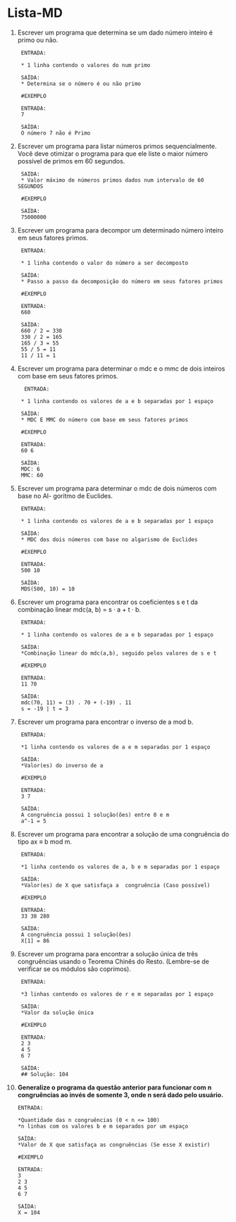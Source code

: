 # Lista-MD


1. Escrever um programa que determina se um dado número inteiro é primo ou não.

        ENTRADA:

        * 1 linha contendo o valores do num primo
        
        SAÍDA: 
        * Determina se o número é ou não primo

        #EXEMPLO

        ENTRADA: 
        7

        SAÍDA:
        O número 7 não é Primo
   
2. Escrever um programa para listar números primos sequencialmente. Você deve
otimizar o programa para que ele liste o maior número possível de primos em 60
segundos.
        
        SAÍDA: 
        * Valor máximo de números primos dados num intervalo de 60 SEGUNDOS

        #EXEMPLO

        SAÍDA:
        75000000
   
3. Escrever um programa para decompor um determinado número inteiro em seus
fatores primos.

        ENTRADA:

        * 1 linha contendo o valor do número a ser decomposto
        
        SAÍDA: 
        * Passo a passo da decomposição do número em seus fatores primos

        #EXEMPLO

        ENTRADA: 
        660

        SAÍDA:
        660 / 2 = 330
        330 / 2 = 165
        165 / 3 = 55
        55 / 5 = 11
        11 / 11 = 1


4. Escrever um programa para determinar o mdc e o mmc de dois inteiros com base
em seus fatores primos.

         ENTRADA:

        * 1 linha contendo os valores de a e b separadas por 1 espaço 
        
        SAÍDA: 
        * MDC E MMC do número com base em seus fatores primos
   
        #EXEMPLO

        ENTRADA: 
        60 6

        SAÍDA:
        MDC: 6
        MMC: 60
        
5. Escrever um programa para determinar o mdc de dois números com base no Al-
goritmo de Euclides.

        ENTRADA:

        * 1 linha contendo os valores de a e b separadas por 1 espaço 
        
        SAÍDA: 
        * MDC dos dois números com base no algarismo de Euclides
   
        #EXEMPLO

        ENTRADA: 
        500 10

        SAÍDA:
        MDS(500, 10) = 10



6. Escrever um programa para encontrar os coeficientes s e t da combinação linear
mdc(a, b) = s · a + t · b.

        ENTRADA:

        * 1 linha contendo os valores de a e b separadas por 1 espaço 
        
        SAÍDA: 
        *Combinação linear do mdc(a,b), seguido pelos valores de s e t 

        #EXEMPLO

        ENTRADA: 
        11 70

        SAÍDA:
        mdc(70, 11) = (3) . 70 + (-19) . 11
        s = -19 | t = 3

7. Escrever um programa para encontrar o inverso de a mod b.

        ENTRADA:

        *1 linha contendo os valores de a e m separadas por 1 espaço 
        
        SAÍDA: 
        *Valor(es) do inverso de a

        #EXEMPLO

        ENTRADA: 
        3 7

        SAÍDA:
        A congruência possui 1 solução(ões) entre 0 e m
        a^-1 = 5

8. Escrever um programa para encontrar a solução de uma congruência do tipo ax ≡
b mod m.

        ENTRADA:

        *1 linha contendo os valores de a, b e m separadas por 1 espaço 
        
        SAÍDA: 
        *Valor(es) de X que satisfaça a  congruência (Caso possível)

        #EXEMPLO

        ENTRADA: 
        33 38 280

        SAÍDA:
        A congruência possui 1 solução(ões)
        X[1] = 86


9. Escrever um programa para encontrar a solução única de três congruências usando
o Teorema Chinês do Resto. (Lembre-se de verificar se os módulos são coprimos).

        ENTRADA:

        *3 linhas contendo os valores de r e m separadas por 1 espaço 
        
        SAÍDA: 
        *Valor da solução única

        #EXEMPLO

        ENTRADA: 
        2 3
        4 5
        6 7

        SAÍDA:
        ## Solução: 104
        




10. **Generalize o programa da questão anterior para funcionar com n congruências ao
invés de somente 3, onde n será dado pelo usuário.**

        ENTRADA:

        *Quantidade das n congruências (0 < n <= 100) 
        *n linhas com os valores b e m separados por um espaço 

        SAÍDA: 
        *Valor de X que satisfaça as congruências (Se esse X existir)

        #EXEMPLO 

        ENTRADA: 
        3 
        2 3 
        4 5 
        6 7

        SAÍDA:
        X = 104

        
